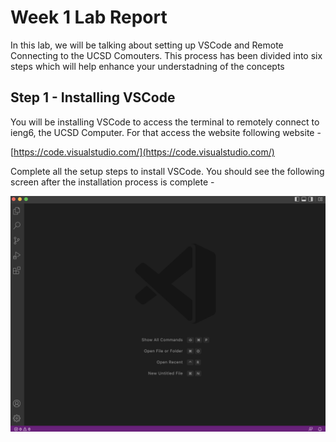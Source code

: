# Week 1 Lab Report

In this lab, we will be talking about setting up VSCode and Remote Connecting to the UCSD Comouters. This process has been divided into six steps which will help enhance your understadning of the concepts

## Step 1 - Installing VSCode

You will be installing VSCode to access the terminal to remotely connect to ieng6, the UCSD Computer. For that access the website following website -


[https://code.visualstudio.com/](https://code.visualstudio.com/)


Complete all the setup steps to install VSCode. You should see the following screen after the installation process is complete -


![VSCode Startup Screen](VSCode.png)






